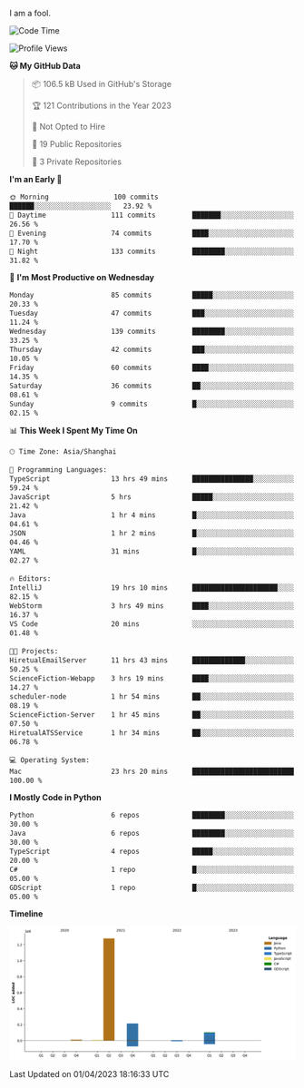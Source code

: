 I am a fool.

<!--START_SECTION:waka-->
![Code Time](http://img.shields.io/badge/Code%20Time-245%20hrs%2051%20mins-blue)

![Profile Views](http://img.shields.io/badge/Profile%20Views-3-blue)

**🐱 My GitHub Data** 

> 📦 106.5 kB Used in GitHub's Storage 
 > 
> 🏆 121 Contributions in the Year 2023
 > 
> 🚫 Not Opted to Hire
 > 
> 📜 19 Public Repositories 
 > 
> 🔑 3 Private Repositories 
 > 
**I'm an Early 🐤** 

```text
🌞 Morning                100 commits         ██████░░░░░░░░░░░░░░░░░░░   23.92 % 
🌆 Daytime                111 commits         ███████░░░░░░░░░░░░░░░░░░   26.56 % 
🌃 Evening                74 commits          ████░░░░░░░░░░░░░░░░░░░░░   17.70 % 
🌙 Night                  133 commits         ████████░░░░░░░░░░░░░░░░░   31.82 % 
```
📅 **I'm Most Productive on Wednesday** 

```text
Monday                   85 commits          █████░░░░░░░░░░░░░░░░░░░░   20.33 % 
Tuesday                  47 commits          ███░░░░░░░░░░░░░░░░░░░░░░   11.24 % 
Wednesday                139 commits         ████████░░░░░░░░░░░░░░░░░   33.25 % 
Thursday                 42 commits          ███░░░░░░░░░░░░░░░░░░░░░░   10.05 % 
Friday                   60 commits          ████░░░░░░░░░░░░░░░░░░░░░   14.35 % 
Saturday                 36 commits          ██░░░░░░░░░░░░░░░░░░░░░░░   08.61 % 
Sunday                   9 commits           █░░░░░░░░░░░░░░░░░░░░░░░░   02.15 % 
```


📊 **This Week I Spent My Time On** 

```text
🕑︎ Time Zone: Asia/Shanghai

💬 Programming Languages: 
TypeScript               13 hrs 49 mins      ███████████████░░░░░░░░░░   59.24 % 
JavaScript               5 hrs               █████░░░░░░░░░░░░░░░░░░░░   21.42 % 
Java                     1 hr 4 mins         █░░░░░░░░░░░░░░░░░░░░░░░░   04.61 % 
JSON                     1 hr 2 mins         █░░░░░░░░░░░░░░░░░░░░░░░░   04.46 % 
YAML                     31 mins             █░░░░░░░░░░░░░░░░░░░░░░░░   02.27 % 

🔥 Editors: 
IntelliJ                 19 hrs 10 mins      █████████████████████░░░░   82.15 % 
WebStorm                 3 hrs 49 mins       ████░░░░░░░░░░░░░░░░░░░░░   16.37 % 
VS Code                  20 mins             ░░░░░░░░░░░░░░░░░░░░░░░░░   01.48 % 

🐱‍💻 Projects: 
HiretualEmailServer      11 hrs 43 mins      █████████████░░░░░░░░░░░░   50.25 % 
ScienceFiction-Webapp    3 hrs 19 mins       ████░░░░░░░░░░░░░░░░░░░░░   14.27 % 
scheduler-node           1 hr 54 mins        ██░░░░░░░░░░░░░░░░░░░░░░░   08.19 % 
ScienceFiction-Server    1 hr 45 mins        ██░░░░░░░░░░░░░░░░░░░░░░░   07.50 % 
HiretualATSService       1 hr 34 mins        ██░░░░░░░░░░░░░░░░░░░░░░░   06.78 % 

💻 Operating System: 
Mac                      23 hrs 20 mins      █████████████████████████   100.00 % 
```

**I Mostly Code in Python** 

```text
Python                   6 repos             ████████░░░░░░░░░░░░░░░░░   30.00 % 
Java                     6 repos             ████████░░░░░░░░░░░░░░░░░   30.00 % 
TypeScript               4 repos             █████░░░░░░░░░░░░░░░░░░░░   20.00 % 
C#                       1 repo              █░░░░░░░░░░░░░░░░░░░░░░░░   05.00 % 
GDScript                 1 repo              █░░░░░░░░░░░░░░░░░░░░░░░░   05.00 % 
```



**Timeline**

![Lines of Code chart](https://raw.githubusercontent.com/VeejaLiu/VeejaLiu/master/assets/bar_graph.png)


 Last Updated on 01/04/2023 18:16:33 UTC
<!--END_SECTION:waka-->
